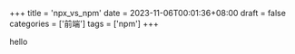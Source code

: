 +++
title = 'npx_vs_npm'
date = 2023-11-06T00:01:36+08:00
draft = false
categories = ['前端']
tags = ['npm']
+++

hello